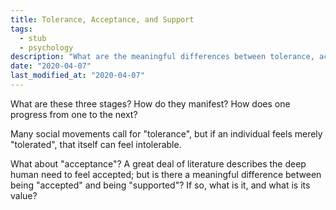 ```yaml
---
title: Tolerance, Acceptance, and Support
tags:
  - stub
  - psychology
description: "What are the meaningful differences between tolerance, acceptance, and support? How do they manifest? What is the progression from one to the next?"
date: "2020-04-07"
last_modified_at: "2020-04-07"
---
```


What are these three stages? How do they manifest? How does one progress from one to the next?

Many social movements call for "tolerance", but if an individual feels merely "tolerated", that itself can feel intolerable.

What about "acceptance"? A great deal of literature describes the deep human need to feel accepted; but is there a meaningful difference between being "accepted" and being "supported"? If so, what is it, and what is its value?

